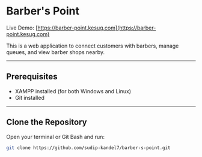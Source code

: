 # Barber's Point

Live Demo: [https://barber-point.kesug.com](https://barber-point.kesug.com)

This is a web application to connect customers with barbers, manage queues, and view barber shops nearby.

---

## Prerequisites

- XAMPP installed (for both Windows and Linux)
- Git installed

---

## Clone the Repository

Open your terminal or Git Bash and run:

```bash
git clone https://github.com/sudip-kandel7/barber-s-point.git

```





